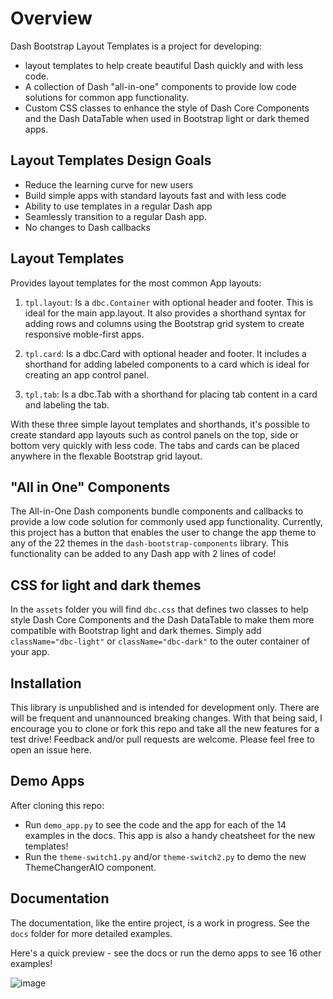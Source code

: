 # Overview
Dash Bootstrap Layout Templates is a project for developing:
- layout templates to help create beautiful Dash quickly and with less code. 
- A collection of Dash "all-in-one" components to provide low code solutions for common app functionality.
- Custom CSS classes to enhance the style of Dash Core Components and the Dash DataTable when used in Bootstrap light 
or dark themed apps.


## Layout Templates Design Goals    

   - Reduce the learning curve for new users
   - Build simple apps with standard layouts fast and with less code
   - Ability to use templates in a regular Dash app
   - Seamlessly transition to a regular Dash app.
   - No changes to Dash callbacks
   

## Layout Templates

Provides layout templates for the most common App layouts:
1. `tpl.layout`: Is a `dbc.Container` with optional header and footer. This is ideal for the main app.layout.
It also provides  a shorthand syntax for adding rows and columns using the Bootstrap grid system to create responsive moble-first apps.

2. `tpl.card`: Is a dbc.Card with optional header and footer.  It includes a shorthand for adding labeled components to a card
which is ideal for creating an app control panel.
3. `tpl.tab`: Is a dbc.Tab with a shorthand for placing tab content in a card and labeling the tab.

With these three simple layout templates and shorthands, it's possible to create standard app layouts such as
control panels on the top, side or bottom  very quickly with less code.  The tabs and cards can be placed anywhere
in the flexable Bootstrap grid layout.

 ## "All in One" Components
The All-in-One Dash components bundle components and callbacks to provide a low code solution for commonly used app functionality. 
Currently, this project has a button that enables the user to change the app theme to any of the 22 themes in the `dash-bootstrap-components`
library. This functionality can be added to any Dash app with 2 lines of code!

## CSS for light and dark themes

In the `assets` folder you will find  `dbc.css` that defines two classes to help style Dash Core Components and the 
Dash DataTable to make them more compatible with Bootstrap light and dark themes.  Simply add `className="dbc-light"` or
`className="dbc-dark"` to the outer container of your app. 

## Installation

This library is unpublished and is intended for development only.  There are will be frequent and unannounced 
breaking changes.  With that being said, I encourage you to clone or fork this repo and take all the new features
for a test drive!  Feedback and/or pull requests are welcome.  Please feel free to open an issue here.
 
## Demo Apps

After cloning this repo:
- Run `demo_app.py` to see the code and the app for each of the 14 examples in the docs. This app is also  a handy
cheatsheet for the new templates!
- Run the `theme-switch1.py` and/or `theme-switch2.py` to demo the new ThemeChangerAIO component.


## Documentation
The documentation, like the entire project, is a work in progress.  See the `docs` folder for more detailed
examples.


Here's a quick preview - see the docs or run the demo apps to see 16 other examples!

![image](https://user-images.githubusercontent.com/72614349/136036790-aec23b56-3204-4e46-955d-b6473bb5f945.png)